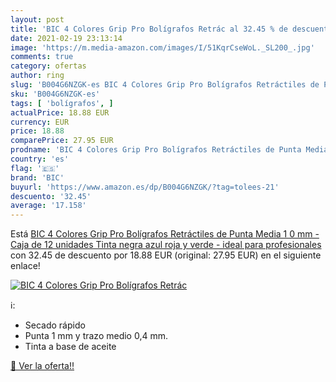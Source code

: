 ```yaml
---
layout: post
title: 'BIC 4 Colores Grip Pro Bolígrafos Retrác al 32.45 % de descuento'
date: 2021-02-19 23:13:14
image: 'https://m.media-amazon.com/images/I/51KqrCseWoL._SL200_.jpg'
comments: true
category: ofertas
author: ring
slug: 'B004G6NZGK-es BIC 4 Colores Grip Pro Bolígrafos Retráctiles de Punta...'
sku: 'B004G6NZGK-es'
tags: [ 'bolígrafos', ]
actualPrice: 18.88 EUR
currency: EUR
price: 18.88
comparePrice: 27.95 EUR
prodname: 'BIC 4 Colores Grip Pro Bolígrafos Retráctiles de Punta Media  1 0 mm  - Caja de 12 unidades  Tinta negra  azul  roja  y verde - ideal para profesionales'
country: 'es'
flag: '🇪🇸'
brand: 'BIC'
buyurl: 'https://www.amazon.es/dp/B004G6NZGK/?tag=tolees-21'
descuento: '32.45'
average: '17.158'
---
```


Está [BIC 4 Colores Grip Pro Bolígrafos Retráctiles de Punta Media  1 0 mm  - Caja de 12 unidades  Tinta negra  azul  roja  y verde - ideal para profesionales](https://www.amazon.es/dp/B004G6NZGK/?tag=tolees-21) con 32.45 de descuento por 18.88 EUR (original: 27.95 EUR) en el siguiente enlace!

[![BIC 4 Colores Grip Pro Bolígrafos Retrác](https://m.media-amazon.com/images/I/51KqrCseWoL._SL200_.jpg)](https://www.amazon.es/dp/B004G6NZGK/?tag=tolees-21)

ℹ️:

- Secado rápido
- Punta 1 mm y trazo medio 0,4 mm.
- Tinta a base de aceite

[🛒 Ver la oferta!!](https://www.amazon.es/dp/B004G6NZGK/?tag=tolees-21)
